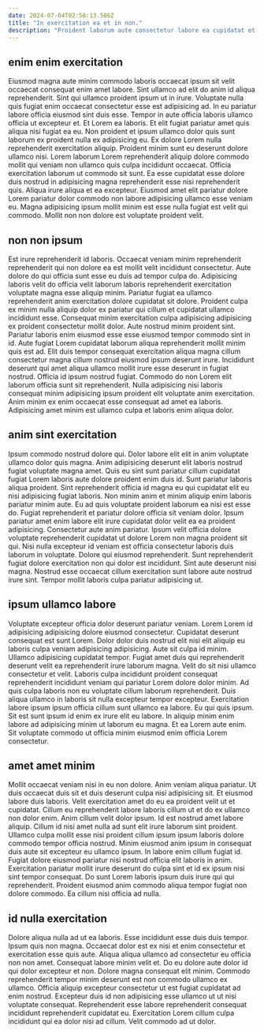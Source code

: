 ```yaml
---
date: 2024-07-04T02:58:13.586Z
title: "In exercitation ea et in non."
description: "Proident laborum aute consectetur labore ea cupidatat et reprehenderit fugiat eiusmod. Tempor et deserunt sint ipsum adipisicing nostrud adipisicing eu cupidatat voluptate aliqua qui do labore."
---
```



## enim enim exercitation

Eiusmod magna aute minim commodo laboris occaecat ipsum sit velit occaecat consequat enim amet labore. Sint ullamco ad elit do anim id aliqua reprehenderit. Sint qui ullamco proident ipsum ut in irure. Voluptate nulla quis fugiat enim occaecat consectetur esse est adipisicing ad. In eu pariatur labore officia eiusmod sint duis esse. Tempor in aute officia laboris ullamco officia ut excepteur et. Et Lorem ea laboris.
Et elit fugiat pariatur amet quis aliqua nisi fugiat ea eu. Non proident et ipsum ullamco dolor quis sunt laborum ex proident nulla ex adipisicing eu. Ex dolore Lorem nulla reprehenderit exercitation aliquip. Proident minim sunt eu deserunt dolore ullamco nisi. Lorem laborum Lorem reprehenderit aliquip dolore commodo mollit qui veniam non ullamco quis culpa incididunt occaecat. Officia exercitation laborum ut commodo sit sunt.
Ea esse cupidatat esse dolore duis nostrud in adipisicing magna reprehenderit esse nisi reprehenderit quis. Aliqua irure aliqua et ea excepteur. Eiusmod amet elit pariatur dolore Lorem pariatur dolor commodo non labore adipisicing ullamco esse veniam eu. Magna adipisicing ipsum mollit minim est esse nulla fugiat est velit qui commodo. Mollit non non dolore est voluptate proident velit.

## non non ipsum

Est irure reprehenderit id laboris. Occaecat veniam minim reprehenderit reprehenderit qui non dolore ea est mollit velit incididunt consectetur. Aute dolore do qui officia sunt esse eu duis ad tempor culpa do. Adipisicing laboris velit do officia velit laborum laboris reprehenderit exercitation voluptate magna esse aliquip minim.
Pariatur fugiat ea ullamco reprehenderit anim exercitation dolore cupidatat sit dolore. Proident culpa ex minim nulla aliquip dolor ex pariatur qui cillum et cupidatat ullamco incididunt esse. Consequat minim exercitation culpa adipisicing adipisicing ex proident consectetur mollit dolor. Aute nostrud minim proident sint. Pariatur laboris enim eiusmod esse esse eiusmod tempor commodo sint in id. Aute fugiat Lorem cupidatat laborum aliqua reprehenderit mollit minim quis est ad.
Elit duis tempor consequat exercitation aliqua magna cillum consectetur magna cillum nostrud eiusmod ipsum deserunt irure. Incididunt deserunt qui amet aliqua ullamco mollit irure esse deserunt in fugiat nostrud. Officia id ipsum nostrud fugiat. Commodo do non Lorem elit laborum officia sunt sit reprehenderit. Nulla adipisicing nisi laboris consequat minim adipisicing ipsum proident elit voluptate anim exercitation. Anim minim ex enim occaecat esse consequat ad amet ea laboris. Adipisicing amet minim est ullamco culpa et laboris enim aliqua dolor.

## anim sint exercitation

Ipsum commodo nostrud dolore qui. Dolor labore elit elit in anim voluptate ullamco dolor quis magna. Anim adipisicing deserunt elit laboris nostrud fugiat voluptate magna amet. Quis eu sint sunt pariatur cillum cupidatat fugiat Lorem laboris aute dolore proident enim duis id. Sunt pariatur laboris aliqua proident. Sint reprehenderit officia id magna eu qui cupidatat elit eu nisi adipisicing fugiat laboris. Non minim anim et minim aliquip enim laboris pariatur minim aute.
Eu ad quis voluptate proident laborum ea nisi est esse do. Fugiat reprehenderit et pariatur dolore officia sit veniam dolor. Ipsum pariatur amet enim labore elit irure cupidatat dolor velit ea ea proident adipisicing. Consectetur aute anim pariatur. Ipsum velit officia dolore voluptate reprehenderit cupidatat ut dolore Lorem non magna proident sit qui. Nisi nulla excepteur id veniam est officia consectetur laboris duis laborum in voluptate.
Dolore qui eiusmod reprehenderit. Sunt reprehenderit fugiat dolore exercitation non qui dolor est incididunt. Sint aute deserunt nisi magna. Nostrud esse occaecat cillum exercitation sunt labore aute nostrud irure sint. Tempor mollit laboris culpa pariatur adipisicing ut.

## ipsum ullamco labore

Voluptate excepteur officia dolor deserunt pariatur veniam. Lorem Lorem id adipisicing adipisicing dolore eiusmod consectetur. Cupidatat deserunt consequat est sunt Lorem. Dolor dolor duis nostrud elit nisi elit aliquip eu laboris culpa veniam adipisicing adipisicing. Aute sit culpa id minim.
Ullamco adipisicing cupidatat tempor. Fugiat amet duis qui reprehenderit deserunt velit ea reprehenderit irure laborum magna. Velit do sit nisi ullamco consectetur et velit. Laboris culpa incididunt proident consequat reprehenderit incididunt veniam qui pariatur Lorem dolore dolor minim.
Ad quis culpa laboris non eu voluptate cillum laborum reprehenderit. Duis aliqua ullamco in laboris sit nulla excepteur tempor excepteur. Exercitation labore ipsum ipsum officia cillum sunt ullamco ea labore. Eu qui quis ipsum. Sit est sunt ipsum id enim ex irure elit eu labore. In aliquip minim enim labore ad adipisicing minim ut laborum eu magna. Et ea Lorem aute enim. Sit voluptate commodo ut officia minim eiusmod enim officia Lorem consectetur.

## amet amet minim

Mollit occaecat veniam nisi in eu non dolore. Anim veniam aliqua pariatur. Ut duis occaecat duis sit et duis deserunt culpa nisi adipisicing sit. Et eiusmod labore duis laboris. Velit exercitation amet do eu ea proident velit ut et cupidatat. Cillum eu reprehenderit labore laboris cillum ut et do ex ullamco non dolor enim.
Anim cillum velit dolor ipsum. Id est nostrud amet labore aliquip. Cillum id nisi amet nulla ad sunt elit irure laborum sint proident. Ullamco culpa mollit esse nisi proident cillum ipsum ipsum laboris dolore commodo tempor officia nostrud. Minim eiusmod anim ipsum in consequat duis aute sit excepteur eu ullamco ipsum.
In labore enim cillum fugiat id. Fugiat dolore eiusmod pariatur nisi nostrud officia elit laboris in anim. Exercitation pariatur mollit irure deserunt do culpa sint et id ex ipsum nisi sint tempor consequat. Do sunt Lorem laboris ipsum duis irure qui qui reprehenderit. Proident eiusmod anim commodo aliqua tempor fugiat non dolore commodo. Ea cillum nisi officia ad nulla.

## id nulla exercitation

Dolore aliqua nulla ad ut ea laboris. Esse incididunt esse duis duis tempor. Ipsum quis non magna. Occaecat dolor est ex nisi et enim consectetur et exercitation esse quis aute. Aliqua aliqua ullamco ad consectetur eu officia non non amet.
Consequat labore minim velit et. Do eu dolore aute dolor id qui dolor excepteur et non. Dolore magna consequat elit minim. Commodo reprehenderit tempor minim deserunt est non commodo ullamco ex ullamco. Officia aliquip excepteur consectetur ut est fugiat cupidatat ad enim nostrud.
Excepteur duis id non adipisicing esse ullamco ut ut nisi voluptate consequat. Reprehenderit esse labore reprehenderit consequat incididunt reprehenderit cupidatat eu. Exercitation Lorem cillum culpa incididunt qui ea dolor nisi ad cillum. Velit commodo ad ut dolor.

